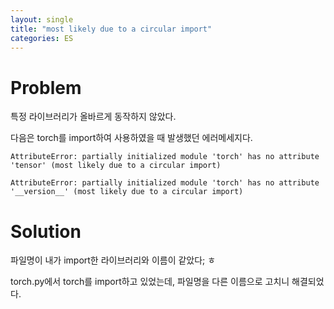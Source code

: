 ```yaml
---
layout: single
title: "most likely due to a circular import"
categories: ES
---
```


# Problem
특정 라이브러리가 올바르게 동작하지 않았다.

다음은 torch를 import하여 사용하였을 때 발생했던 에러메세지다.

```console
AttributeError: partially initialized module 'torch' has no attribute 'tensor' (most likely due to a circular import)

AttributeError: partially initialized module 'torch' has no attribute '__version__' (most likely due to a circular import)
```

# Solution
파일명이 내가 import한 라이브러리와 이름이 같았다; ㅎ

torch.py에서 torch를 import하고 있었는데, 파일명을 다른 이름으로 고치니 해결되었다.
